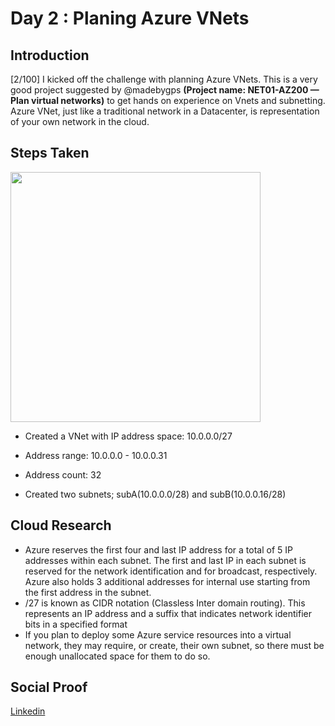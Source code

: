 <!-- This template removes the micro tutorial for a quicker post and removes images for a full template check out the 000-DAY-ARTICLE-LONG-TEMPLATE.MD-->

# Day 2 : Planing Azure VNets

## Introduction

[2/100] I kicked off the challenge with planning Azure VNets. This is a very good project suggested by @madebygps **(Project name: NET01-AZ200 — Plan virtual networks)** to get hands on experience on Vnets and subnetting.
Azure VNet, just like a traditional network in a Datacenter, is representation of your own network in the cloud.

## Steps Taken

<img width="400px" src= "https://github.com/anadi-u/100daysofcloud/assets/142916238/3a1b944c-8db5-448c-b524-8efa2efa9d3a" />


- Created a VNet with IP address space: 10.0.0.0/27

- Address range: 10.0.0.0 - 10.0.0.31

- Address count: 32

- Created two subnets; subA(10.0.0.0/28) and subB(10.0.0.16/28)
  

## Cloud Research
- Azure reserves the first four and last IP address for a total of 5 IP addresses within each subnet.
  The first and last IP in each subnet is reserved for the network identification and for broadcast, respectively. 
  Azure also holds 3 additional addresses for internal use starting from the first address in the subnet.
- /27 is known as CIDR notation (Classless Inter domain routing). This represents an IP address and a suffix that indicates network identifier bits in a specified    format
- If you plan to deploy some Azure service resources into a virtual network, they may require, or create, their own subnet, so there must be enough unallocated       space for them to do so.

## Social Proof

[Linkedin](https://www.linkedin.com/posts/anadi-uniyal-a59389191_2100-started-this-challenge-working-on-activity-7100458971467030528-1dfQ?utm_source=share&utm_medium=member_desktop)
